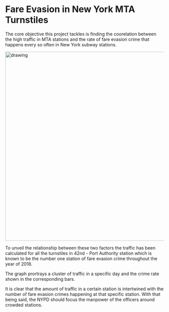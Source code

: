 # Fare Evasion in New York MTA Turnstiles

The core objective this project tackles is finding the coorelation between the high traffic in MTA stations and the rate of fare evasion crime that happens every so often in New York subway stations.

<img src="https://github.com/AhadAl977/Project-T05/blob/main/MVP_MAIN_PLOT.png" alt="drawing" width="600"/>


To unveil the relationship between these two factors the traffic has been calculated for all the turnstiles in 42nd - Port Authority station which is known to be the number one station of fare evasion crime throughout the year of 2018.

The graph prortrays a cluster of traffic in a specific day and the crime rate shown in the corresponding bars.

It is clear that the amount of traffic in a certain station is intertwined with the number of fare evasion crimes happening at that specific station. With that being said, the NYPD should focus the manpower of the officers around crowded stations.



